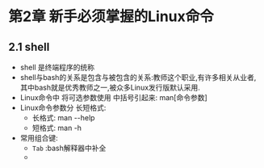 # 第2章 新手必须掌握的Linux命令

## 2.1 shell

- shell 是终端程序的统称
- shell与bash的关系是包含与被包含的关系:教师这个职业,有许多相关从业者,其中bash就是优秀教师之一,被众多Linux发行版默认采用.
- Linux命令中 将可选参数使用 中括号引起来: man[命令参数]
- Linux命令参数分 长短格式:
  - 长格式: man --help
  - 短格式: man -h
- 常用组合键:
  - `Tab` :bash解释器中补全
  - 